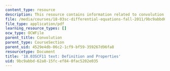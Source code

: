 ```yaml
---
content_type: resource
description: This resource contains information related to convolution.
file: /media/courses/18-03sc-differential-equations-fall-2011/9bc9abbd62a815fcef840fac5202e035_MIT18_03SCF11_s26_1text.pdf
file_type: application/pdf
learning_resource_types: []
ocw_type: OCWFile
parent_title: Convolution
parent_type: CourseSection
parent_uid: 4529e4db-06c2-1cf9-bf59-359267d96fa8
resourcetype: Document
title: '18.03SCF11 text: Definition and Properties'
uid: 9bc9abbd-62a8-15fc-ef84-0fac5202e035
---
```


